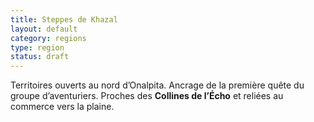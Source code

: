 ```yaml
---
title: Steppes de Khazal
layout: default
category: regions
type: region
status: draft
---
```

Territoires ouverts au nord d’Onalpita. Ancrage de la première quête du groupe d’aventuriers.
Proches des **Collines de l’Écho** et reliées au commerce vers la plaine.
